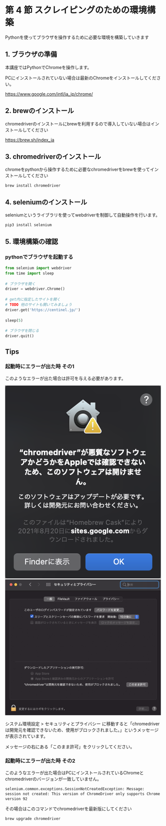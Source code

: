 # 第 4 節 スクレイピングのための環境構築



Pythonを使ってブラウザを操作するために必要な環境を構築していきます

## 1. ブラウザの準備
本講座ではPythonでChromeを操作します。

PCにインストールされていない場合は最新のChromeをインストールしてください。

https://www.google.com/intl/ja_jp/chrome/



## 2. brewのインストール
chromedriverのインストールにbrewを利用するので導入していない場合はインストールしてください

https://brew.sh/index_ja


## 3. chromedriverのインストール
chromeをpythonから操作するために必要なchromedriverをbrewを使ってインストールしてください
```
brew install chromedriver
```

## 4. seleniumのインストール
seleniumというライブラリを使ってwebdriverを制御して自動操作を行います。

```
pip3 install selenium
```

## 5. 環境構築の確認
### pythonでブラウザを起動する
```python
from selenium import webdriver
from time import sleep

# ブラウザを開く
driver = webdriver.Chrome()

# get内に指定したサイトを開く
# TODO 他のサイトも開いてみましょう
driver.get('https://centinel.jp/')

sleep(5)

# ブラウザを閉じる
driver.quit()
```

## Tips
### 起動時にエラーが出た時 その1
このようなエラーが出た場合は許可を与える必要があります。

<img src="./images/1.png">

<img src="./images/2.png">

システム環境設定 > セキュリティとプライバシー に移動すると「chromedriverは開発元を確認できないため、使用がブロックされました。」というメッセージが表示されています。

メッセージの右にある「このまま許可」をクリックしてください。



### 起動時にエラーが出た時 その2
このようなエラーが出た場合はPCにインストールされているChromeとchromedriverのバージョンが一致していません。
```
selenium.common.exceptions.SessionNotCreatedException: Message: session not created: This version of ChromeDriver only supports Chrome version 92
```

その場合はこのコマンドでchromedriverを最新版にしてください
```
brew upgrade chromedriver
```

